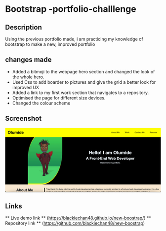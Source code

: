 # Bootstrap -portfolio-challlenge
## Description
Using the previous portfolio made, i am practicing my knowledge of bootstrap to make a new, improved portfolio 
## changes made
- Added a bitmoji to the webpage hero section and changed the look of the whole hero.
- Used Css to add boarder to pictures and give the grid a better look for improved UX
- Added a link to my first work section that navigates to a repository. 
- Optimised the page for different size devices.
- Changed the colour scheme 

## Screenshot
![this is a screen shot of the page](/Assets/images/Screenshot%202024-01-31%20at%2006.02.15.png)

## Links
** Live demo link ** (https://blackiechan48.github.io/new-boostrap/)
** Repository link ** (https://github.com/blackiechan48/new-boostrap)
